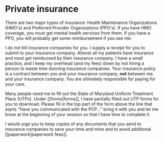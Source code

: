# Private insurance

There are two major types of insurance: Health Maintenance Organizations (HMO's) and Preferred Provider Organizations (PPO's). If you have HMO coverage, you must get mental health services from them.
If you have a PPO, you will probably get some reimbursement if you see me.

I do not bill insurance companies for you. I supply a receipt for you to submit to your insurance company. Almost all my patients have insurance and most get reimbursed by their insurance company. I have a small practice, and I keep my overhead (and my fees) down by not hiring a person to waste time dunning insurance companies. Your insurance policy is a contract between you and your insurance company, **not** between me and your insurance company. You are ultimately responsible for paying for your care.

Many people need me to fill out the State of Maryland Uniform Treatment Plans (UTPs). Under [[forms|forms]], I have partially filled out UTP forms for you to download. Please fill in the top part of the form above the line that starts "Have you communicated with the PCP..." bring it with you and let me know at the beginning of your session so that I have time to complete it. 

I would urge you to keep copies of any documents that you send to insurance companies to save your time and mine and to avoid additional [[paperwork|paperwork fees]].